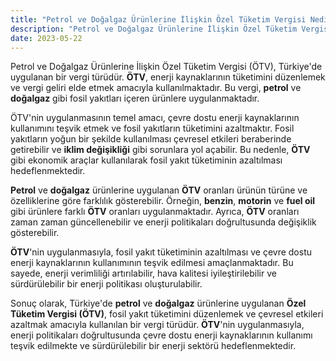 ```yaml
---
title: "Petrol ve Doğalgaz Ürünlerine İlişkin Özel Tüketim Vergisi Nedir?"
description: "Petrol ve Doğalgaz Ürünlerine İlişkin Özel Tüketim Vergisi (ÖTV), Türkiye'de uygulanan bir vergi türüdür"
date: 2023-05-22
---
```


Petrol ve Doğalgaz Ürünlerine İlişkin Özel Tüketim Vergisi (ÖTV), Türkiye'de uygulanan bir vergi türüdür. **ÖTV**,
enerji kaynaklarının tüketimini düzenlemek ve vergi geliri elde etmek amacıyla kullanılmaktadır. Bu vergi, **petrol** ve
**doğalgaz** gibi fosil yakıtları içeren ürünlere uygulanmaktadır.

ÖTV'nin uygulanmasının temel amacı, çevre dostu enerji kaynaklarının kullanımını teşvik etmek ve fosil yakıtların
tüketimini azaltmaktır. Fosil yakıtların yoğun bir şekilde kullanılması çevresel etkileri beraberinde getirebilir ve
**iklim değişikliği** gibi sorunlara yol açabilir. Bu nedenle, **ÖTV** gibi ekonomik araçlar kullanılarak fosil yakıt
tüketiminin azaltılması hedeflenmektedir.

**Petrol** ve **doğalgaz** ürünlerine uygulanan **ÖTV** oranları ürünün türüne ve özelliklerine göre farklılık
gösterebilir. Örneğin, **benzin**, **motorin** ve **fuel oil** gibi ürünlere farklı **ÖTV** oranları uygulanmaktadır.
Ayrıca, **ÖTV** oranları zaman zaman güncellenebilir ve enerji politikaları doğrultusunda değişiklik gösterebilir.

**ÖTV**'nin uygulanmasıyla, fosil yakıt tüketiminin azaltılması ve çevre dostu enerji kaynaklarının kullanımının teşvik
edilmesi amaçlanmaktadır. Bu sayede, enerji verimliliği artırılabilir, hava kalitesi iyileştirilebilir ve sürdürülebilir
bir enerji politikası oluşturulabilir.

Sonuç olarak, Türkiye'de **petrol** ve **doğalgaz** ürünlerine uygulanan **Özel Tüketim Vergisi (ÖTV)**, fosil yakıt
tüketimini düzenlemek ve çevresel etkileri azaltmak amacıyla kullanılan bir vergi türüdür. **ÖTV**'nin uygulanmasıyla,
enerji politikaları doğrultusunda çevre dostu enerji kaynaklarının kullanımı teşvik edilmekte ve sürdürülebilir bir
enerji sektörü hedeflenmektedir.
